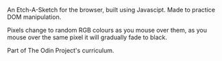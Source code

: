 An Etch-A-Sketch for the browser, built using Javascipt. Made to practice DOM manipulation.

Pixels change to random RGB colours as you mouse over them, as you mouse over the same pixel it will gradually fade to black.

Part of The Odin Project's curriculum.